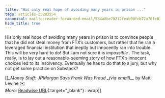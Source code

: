```yaml
---
title: "His only real hope of avoiding many years in prison ..."
tags: articles-23203554
canonical: mailto:reader-forwarded-email/534a8be70212feab90fcb72a70fc03c0
hide_title: true
---
```


His only real hope of avoiding many years in prison is to convince people that he did not steal money from FTX’s customers, but rather that he ran a leveraged financial institution that ineptly but innocently ran into trouble. This will be very hard to do! But I am not sure it is *impossible* . The task, really, is to lay out a reasonable-seeming story of how FTX’s innocent choices led to its insolvency. Eventually he has to do that to a jury, but why not get some practice on Substack?


[[<cite>_Money Stuff: JPMorgan Says Frank Was Fraud _(via email)__</cite> by Matt Levine ✉️<br>
_More_: [Readwise URL](https://readwise.io/open/454940499){:target="_blank"}
::wrap]]